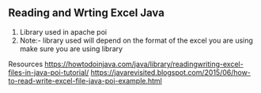 ## Reading and Wrting Excel Java

1. Library used in apache poi
2. Note:- library used will depend on the format of the excel you are using make sure you are using library


Resources 
https://howtodoinjava.com/java/library/readingwriting-excel-files-in-java-poi-tutorial/
https://javarevisited.blogspot.com/2015/06/how-to-read-write-excel-file-java-poi-example.html
